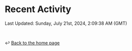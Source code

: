 # Recent Activity

<!--RECENT_ACTIVITY:start-->
<!--RECENT_ACTIVITY:end-->

<!--RECENT_ACTIVITY:last_update-->
Last Updated: Sunday, July 21st, 2024, 2:09:38 AM (GMT)
<!--RECENT_ACTIVITY:last_update_end-->

<br>

↩️ [Back to the home page](/README.md)
